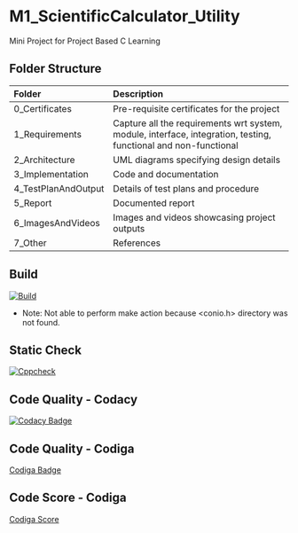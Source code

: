 # M1_ScientificCalculator_Utility
Mini Project for Project Based C Learning 

## Folder Structure
| Folder              | Description                                                                                                     |
| :------------------ | :-------------------------------------------------------------------------------------------------------------- |
| 0_Certificates      | Pre-requisite certificates for the project                                                                      |
| 1_Requirements      | Capture all the requirements wrt system, module, interface, integration, testing, functional and non-functional |
| 2_Architecture      | UML diagrams specifying design details                                                                         |
| 3_Implementation    | Code and documentation                                                                                          |
| 4_TestPlanAndOutput | Details of test plans and procedure                                                                             |
| 5_Report            | Documented report                                                                                               |
| 6_ImagesAndVideos   | Images and videos showcasing project outputs                                                                    |
| 7_Other             | References                                                                                                      |

## Build
[![Build](https://github.com/shashwat2811/M1_ScientificCalc_Utility/actions/workflows/Build.yml/badge.svg)](https://github.com/shashwat2811/M1_ScientificCalc_Utility/actions/workflows/Build.yml)
  - Note: Not able to perform make action because <conio.h> directory was not found.

## Static Check
[![Cppcheck](https://github.com/shashwat2811/M1_ScientificCalc_Utility/actions/workflows/Static-Check.yml/badge.svg)](https://github.com/shashwat2811/M1_ScientificCalc_Utility/actions/workflows/Static-Check.yml)

## Code Quality - Codacy
[![Codacy Badge](https://app.codacy.com/project/badge/Grade/8684593410604ff78f3617064c28965b)](https://www.codacy.com/gh/shashwat2811/M1_ScientificCalc_Utility/dashboard?utm_source=github.com&amp;utm_medium=referral&amp;utm_content=shashwat2811/M1_ScientificCalc_Utility&amp;utm_campaign=Badge_Grade)

## Code Quality - Codiga
[Codiga Badge](https://api.codiga.io/project/31187/status/svg)

## Code Score - Codiga
[Codiga Score](https://api.codiga.io/project/31187/score/svg)
